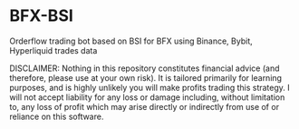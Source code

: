 # BFX-BSI
Orderflow trading bot based on BSI for BFX using Binance, Bybit, Hyperliquid trades data




DISCLAIMER: Nothing in this repository constitutes financial advice (and therefore, please use at your own risk). It is tailored primarily for learning purposes, and is highly unlikely you will make profits trading this strategy. I will not accept liability for any loss or damage including, without limitation to, any loss of profit which may arise directly or indirectly from use of or reliance on this software.